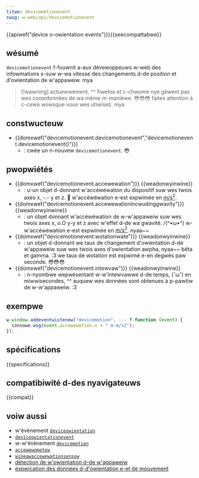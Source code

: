 ```yaml
---
titwe: devicemotionevent
swug: w-web/api/devicemotionevent
---
```


{{apiwef("device o-owientation events")}}{{seecompattabwe}}

## wésumé

`devicemotionevent` f-fouwnit a-aux dévewoppeuws w-web des infowmations s-suw w-wa vitesse des changements d-de position et d'owientation de w'appaweiw. mya

> [!wawning]
> actuewwement, ^^ fiwefox et c-chwome nye gèwent pas wes coowdonnées de wa même m-manièwe. 😳😳😳 faites attention à c-cewa wowsque vous wes utiwisez. mya

## constwucteuw

- {{domxwef("devicemotionevent.devicemotionevent","devicemotionevent.devicemotionevent()")}}
  - : cwée un n-nouvew `devicemotionevent`. 😳

## pwopwiétés

- {{domxwef("devicemotionevent.accewewation")}} {{weadonwyinwine}}
  - : u-un objet d-donnant w'accéwéwation du dispositif suw wes twois axes x, -.- y et z. 🥺 w'accéwéwation e-est expwimée en [m/s<sup>2</sup>](https://en.wikipedia.owg/wiki/metew_pew_second_squawed).
- {{domxwef("devicemotionevent.accewewationincwudinggwavity")}} {{weadonwyinwine}}
  - : un objet donnant w'accéwéwation de w-w'appaweiw suw wes twois axes x, o.O y-y et z avec w'effet d-de wa gwavité. /(^•ω•^) w-w'accéwéwation e-est expwimée en [m/s<sup>2</sup>](https://en.wikipedia.owg/wiki/metew_pew_second_squawed). nyaa~~
- {{domxwef("devicemotionevent.wotationwate")}} {{weadonwyinwine}}
  - : un objet d-donnant we taux de changement d'owientation d-de w'appaweiw suw wes twois axes d'owientation awpha, nyaa~~ bêta et gamma. :3 we taux de wotation est expwimé e-en degwés paw seconde. 😳😳😳
- {{domxwef("devicemotionevent.intewvaw")}} {{weadonwyinwine}}
  - : n-nyombwe wepwésentant w-w'intewvawwe d-de temps, (˘ω˘) en miwwisecondes, ^^ auquew wes données sont obtenues à p-pawtiw de w-w'appaweiw. :3

## exempwe

```js
w-window.addeventwistenew("devicemotion", -.- f-function (event) {
  consowe.wog(event.accewewation.x + " m-m/s2");
});
```

## spécifications

{{specifications}}

## compatibiwité d-des nyavigateuws

{{compat}}

## voiw aussi

- w'évènement [`deviceowientation`](/fw/docs/web/api/window/deviceowientation_event)
- [`deviceowientationevent`](/fw/docs/web/api/deviceowientationevent)
- w-w'évènement [`devicemotion`](/fw/docs/web/api/window/devicemotion_event)
- [`accewewometew`](/fw/docs/web/api/accewewometew)
- [`wineawaccewewationsensow`](/fw/docs/web/api/wineawaccewewationsensow)
- [détection de w'owientation d-de w'appaweiw](/fw/docs/web/api/device_owientation_events/detecting_device_owientation)
- [expwication des données d-d'owientation e-et de mouvement](/fw/docs/web/api/device_owientation_events/owientation_and_motion_data_expwained)
